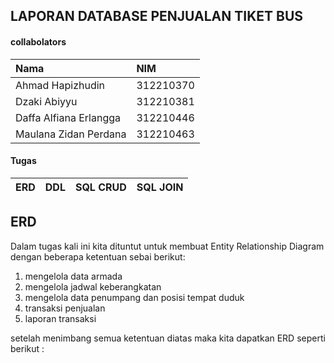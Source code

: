 
## LAPORAN DATABASE PENJUALAN TIKET BUS



#### collabolators

| Nama                   | NIM       |
| :--------              | :-------  |
| Ahmad Hapizhudin       | 312210370 |
| Dzaki Abiyyu           | 312210381 |
| Daffa Alfiana Erlangga | 312210446 |
| Maulana Zidan Perdana  | 312210463 |

#### Tugas




| ERD | DDL  | SQL CRUD |SQL JOIN |
| :---| :------- | :----- | :-------|





## ERD

Dalam tugas kali ini kita dituntut untuk membuat Entity Relationship Diagram dengan beberapa ketentuan sebai berikut:
1. mengelola data armada
2. mengelola jadwal keberangkatan
3. mengelola data penumpang dan posisi tempat duduk
4. transaksi penjualan
5. laporan transaksi

setelah menimbang semua ketentuan diatas maka kita dapatkan ERD seperti berikut :

